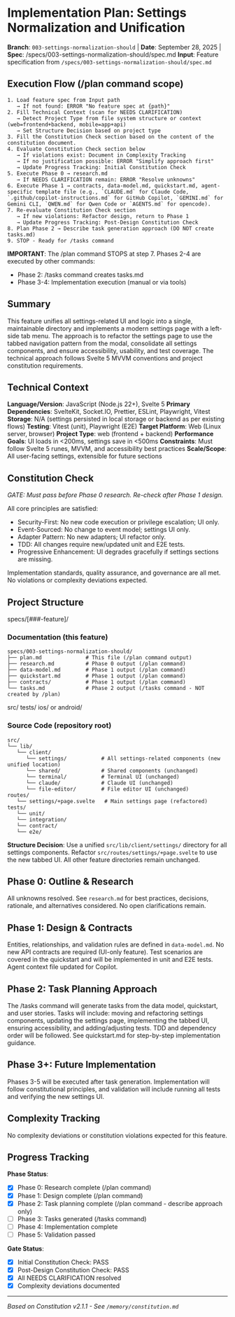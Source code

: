 

# Implementation Plan: Settings Normalization and Unification

**Branch**: `003-settings-normalization-should` | **Date**: September 28, 2025 | **Spec**: /specs/003-settings-normalization-should/spec.md
**Input**: Feature specification from `/specs/003-settings-normalization-should/spec.md`

## Execution Flow (/plan command scope)
```
1. Load feature spec from Input path
   → If not found: ERROR "No feature spec at {path}"
2. Fill Technical Context (scan for NEEDS CLARIFICATION)
   → Detect Project Type from file system structure or context (web=frontend+backend, mobile=app+api)
   → Set Structure Decision based on project type
3. Fill the Constitution Check section based on the content of the constitution document.
4. Evaluate Constitution Check section below
   → If violations exist: Document in Complexity Tracking
   → If no justification possible: ERROR "Simplify approach first"
   → Update Progress Tracking: Initial Constitution Check
5. Execute Phase 0 → research.md
   → If NEEDS CLARIFICATION remain: ERROR "Resolve unknowns"
6. Execute Phase 1 → contracts, data-model.md, quickstart.md, agent-specific template file (e.g., `CLAUDE.md` for Claude Code, `.github/copilot-instructions.md` for GitHub Copilot, `GEMINI.md` for Gemini CLI, `QWEN.md` for Qwen Code or `AGENTS.md` for opencode).
7. Re-evaluate Constitution Check section
   → If new violations: Refactor design, return to Phase 1
   → Update Progress Tracking: Post-Design Constitution Check
8. Plan Phase 2 → Describe task generation approach (DO NOT create tasks.md)
9. STOP - Ready for /tasks command
```

**IMPORTANT**: The /plan command STOPS at step 7. Phases 2-4 are executed by other commands:
- Phase 2: /tasks command creates tasks.md
- Phase 3-4: Implementation execution (manual or via tools)


## Summary
This feature unifies all settings-related UI and logic into a single, maintainable directory and implements a modern settings page with a left-side tab menu. The approach is to refactor the settings page to use the tabbed navigation pattern from the modal, consolidate all settings components, and ensure accessibility, usability, and test coverage. The technical approach follows Svelte 5 MVVM conventions and project constitution requirements.


## Technical Context
**Language/Version**: JavaScript (Node.js 22+), Svelte 5
**Primary Dependencies**: SvelteKit, Socket.IO, Prettier, ESLint, Playwright, Vitest
**Storage**: N/A (settings persisted in local storage or backend as per existing flows)
**Testing**: Vitest (unit), Playwright (E2E)
**Target Platform**: Web (Linux server, browser)
**Project Type**: web (frontend + backend)
**Performance Goals**: UI loads in <200ms, settings save in <500ms
**Constraints**: Must follow Svelte 5 runes, MVVM, and accessibility best practices
**Scale/Scope**: All user-facing settings, extensible for future sections


## Constitution Check
*GATE: Must pass before Phase 0 research. Re-check after Phase 1 design.*

All core principles are satisfied:
- Security-First: No new code execution or privilege escalation; UI only.
- Event-Sourced: No change to event model; settings UI only.
- Adapter Pattern: No new adapters; UI refactor only.
- TDD: All changes require new/updated unit and E2E tests.
- Progressive Enhancement: UI degrades gracefully if settings sections are missing.

Implementation standards, quality assurance, and governance are all met. No violations or complexity deviations expected.

## Project Structure

specs/[###-feature]/

### Documentation (this feature)
```
specs/003-settings-normalization-should/
├── plan.md              # This file (/plan command output)
├── research.md          # Phase 0 output (/plan command)
├── data-model.md        # Phase 1 output (/plan command)
├── quickstart.md        # Phase 1 output (/plan command)
├── contracts/           # Phase 1 output (/plan command)
└── tasks.md             # Phase 2 output (/tasks command - NOT created by /plan)
```

src/
tests/
ios/ or android/

### Source Code (repository root)
```
src/
└── lib/
   └── client/
      └── settings/           # All settings-related components (new unified location)
      └── shared/             # Shared components (unchanged)
      └── terminal/           # Terminal UI (unchanged)
      └── claude/             # Claude UI (unchanged)
      └── file-editor/        # File editor UI (unchanged)
routes/
   └── settings/+page.svelte   # Main settings page (refactored)
tests/
   └── unit/
   └── integration/
   └── contract/
   └── e2e/
```

**Structure Decision**: Use a unified `src/lib/client/settings/` directory for all settings components. Refactor `src/routes/settings/+page.svelte` to use the new tabbed UI. All other feature directories remain unchanged.


## Phase 0: Outline & Research
All unknowns resolved. See `research.md` for best practices, decisions, rationale, and alternatives considered. No open clarifications remain.


## Phase 1: Design & Contracts
Entities, relationships, and validation rules are defined in `data-model.md`. No new API contracts are required (UI-only feature). Test scenarios are covered in the quickstart and will be implemented in unit and E2E tests. Agent context file updated for Copilot.


## Phase 2: Task Planning Approach
The /tasks command will generate tasks from the data model, quickstart, and user stories. Tasks will include: moving and refactoring settings components, updating the settings page, implementing the tabbed UI, ensuring accessibility, and adding/adjusting tests. TDD and dependency order will be followed. See quickstart.md for step-by-step implementation guidance.


## Phase 3+: Future Implementation
Phases 3-5 will be executed after task generation. Implementation will follow constitutional principles, and validation will include running all tests and verifying the new settings UI.


## Complexity Tracking
No complexity deviations or constitution violations expected for this feature.



## Progress Tracking
**Phase Status**:
- [x] Phase 0: Research complete (/plan command)
- [x] Phase 1: Design complete (/plan command)
- [x] Phase 2: Task planning complete (/plan command - describe approach only)
- [ ] Phase 3: Tasks generated (/tasks command)
- [ ] Phase 4: Implementation complete
- [ ] Phase 5: Validation passed

**Gate Status**:
- [x] Initial Constitution Check: PASS
- [x] Post-Design Constitution Check: PASS
- [x] All NEEDS CLARIFICATION resolved
- [x] Complexity deviations documented

---
*Based on Constitution v2.1.1 - See `/memory/constitution.md`*
